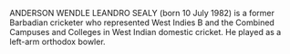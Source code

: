 ANDERSON WENDLE LEANDRO SEALY (born 10 July 1982) is a former Barbadian cricketer who represented West Indies B and the Combined Campuses and Colleges in West Indian domestic cricket. He played as a left-arm orthodox bowler.
